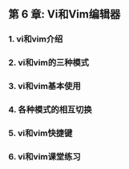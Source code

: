 ## 第 6 章: Vi和Vim编辑器

### 1. vi和vim介绍

### 2. vi和vim的三种模式

### 3. vi和vim基本使用

### 4. 各种模式的相互切换

### 5. vi和vim快捷键

### 6. vi和vim课堂练习